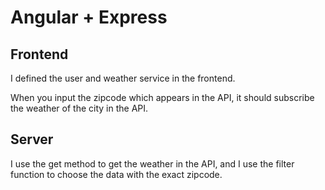 # Angular + Express
## Frontend
I defined the user and weather service in the frontend.

When you input the zipcode which appears in the API, it should subscribe the weather of the city in the API.

## Server
I use the get method to get the weather in the API, and I use the filter function to choose the data with the exact zipcode.
